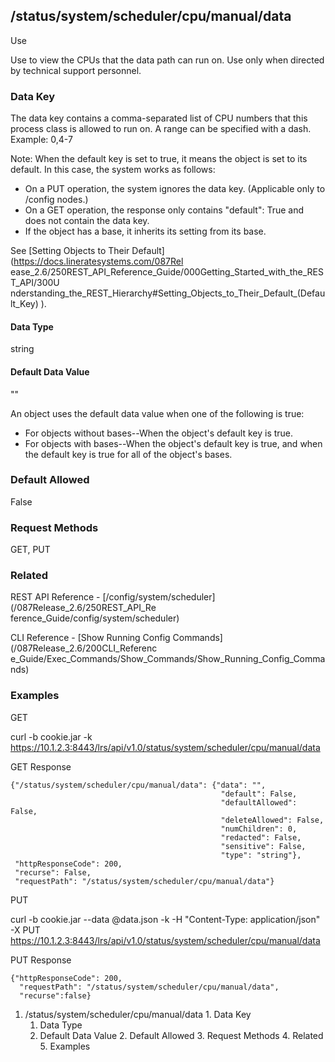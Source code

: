 ## /status/system/scheduler/cpu/manual/data

Use

Use to view the CPUs that the data path can run on. Use only when directed by
technical support personnel.

### Data Key

The data key contains a comma-separated list of CPU numbers that this process
class is allowed to run on. A range can be specified with a dash. Example:
0,4-7

Note: When the default key is set to true, it means the object is set to its
default. In this case, the system works as follows:

  * On a PUT operation, the system ignores the data key. (Applicable only to /config nodes.)
  * On a GET operation, the response only contains "default": True and does not contain the data key.
  * If the object has a base, it inherits its setting from its base.

See [Setting Objects to Their Default](https://docs.lineratesystems.com/087Rel
ease_2.6/250REST_API_Reference_Guide/000Getting_Started_with_the_REST_API/300U
nderstanding_the_REST_Hierarchy#Setting_Objects_to_Their_Default_(Default_Key)
).

#### Data Type

string

#### Default Data Value

""

An object uses the default data value when one of the following is true:

  * For objects without bases--When the object's default key is true.
  * For objects with bases--When the object's default key is true, and when the default key is true for all of the object's bases.

### Default Allowed

False

### Request Methods

GET, PUT

### Related

REST API Reference - [/config/system/scheduler](/087Release_2.6/250REST_API_Re
ference_Guide/config/system/scheduler)

CLI Reference - [Show Running Config Commands](/087Release_2.6/200CLI_Referenc
e_Guide/Exec_Commands/Show_Commands/Show_Running_Config_Commands)

### Examples

GET

curl -b cookie.jar -k
https://10.1.2.3:8443/lrs/api/v1.0/status/system/scheduler/cpu/manual/data

GET Response

    
    
    {"/status/system/scheduler/cpu/manual/data": {"data": "",
                                                   "default": False,
                                                   "defaultAllowed": False,
                                                   "deleteAllowed": False,
                                                   "numChildren": 0,
                                                   "redacted": False,
                                                   "sensitive": False,
                                                   "type": "string"},
     "httpResponseCode": 200,
     "recurse": False,
     "requestPath": "/status/system/scheduler/cpu/manual/data"}
    

PUT

curl -b cookie.jar --data @data.json -k -H "Content-Type: application/json" -X
PUT https://10.1.2.3:8443/lrs/api/v1.0/status/system/scheduler/cpu/manual/data

PUT Response

    
    
    {"httpResponseCode": 200,
      "requestPath": "/status/system/scheduler/cpu/manual/data",
      "recurse":false}

  1. /status/system/scheduler/cpu/manual/data
    1. Data Key
      1. Data Type
      2. Default Data Value
    2. Default Allowed
    3. Request Methods
    4. Related
    5. Examples

